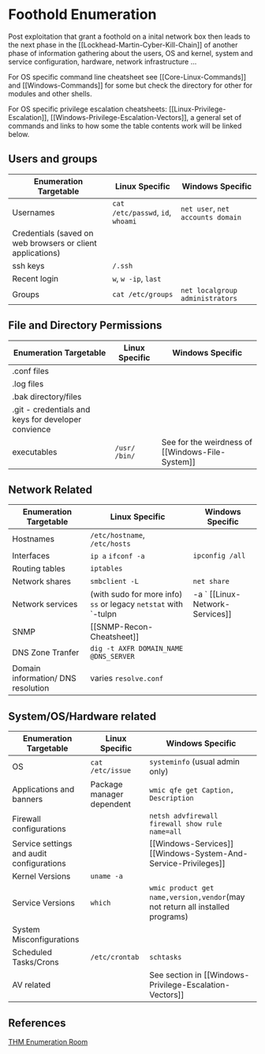 # Foothold Enumeration

Post exploitation that grant a foothold on a inital network box then leads to the next phase in the [[Lockhead-Martin-Cyber-Kill-Chain]] of another phase of information gathering about the users, OS and kernel, system and service configuration, hardware, network infrastructure ...

For OS specific command line cheatsheet see [[Core-Linux-Commands]] and [[Windows-Commands]] for some but check the directory for other for modules and other shells. 

For OS specific privilege escalation cheatsheets: [[Linux-Privilege-Escalation]], [[Windows-Privilege-Escalation-Vectors]], a general set of commands and links to how some the table contents work will be linked below.


## Users and groups
Enumeration Targetable | Linux Specific | Windows Specific
--- | --- | ---
Usernames | `cat /etc/passwd`, `id`, `whoami` | `net user`, `net accounts domain`
Credentials (saved on web browsers or client applications) | | 
ssh keys | `/.ssh` | 
Recent login | `w`, `w -ip`, `last`  | 
Groups | `cat /etc/groups` | `net localgroup administrators` 

## File and Directory Permissions
Enumeration Targetable | Linux Specific | Windows Specific
--- | --- | ---
.conf files |  | 
.log files |  | 
.bak directory/files  |  | 
.git - credentials and keys for developer convience  |  | 
executables | `/usr/` `/bin/` | See for the weirdness of [[Windows-File-System]]

## Network Related 
Enumeration Targetable | Linux Specific | Windows Specific
--- | --- | ---
Hostnames | `/etc/hostname`, `/etc/hosts` | 
Interfaces | `ip a` `ifconf -a` | `ipconfig /all`
Routing tables | `iptables` | 
Network shares | `smbclient -L`  | `net share`
Network services | (with sudo for more info) `ss` or legacy `netstat` with `-tulpn | -a ` [[Linux-Network-Services]] | `netstat -abno` 
SNMP | [[SNMP-Recon-Cheatsheet]] | 
DNS Zone Tranfer | `dig -t AXFR DOMAIN_NAME @DNS_SERVER`  | 
Domain information/ DNS resolution | varies `resolve.conf` |  

## System/OS/Hardware related
Enumeration Targetable | Linux Specific | Windows Specific
--- | --- | ---
OS | `cat /etc/issue` | `systeminfo` (usual admin only)
Applications and banners | Package manager dependent  | `wmic qfe get Caption, Description` 
Firewall configurations |  | `netsh advfirewall firewall show rule name=all`
Service settings and audit configurations  |  | [[Windows-Services]] [[Windows-System-And-Service-Privileges]] 
Kernel Versions | `uname -a` | 
Service Versions | `which`  | `wmic product get name,version,vendor`(may not return all installed programs)
System Misconfigurations |  | 
Scheduled Tasks/Crons | `/etc/crontab` | `schtasks`
AV related | | See section in [[Windows-Privilege-Escalation-Vectors]]




## References
[THM Enumeration Room](https://tryhackme.com/room/enumerationpe)